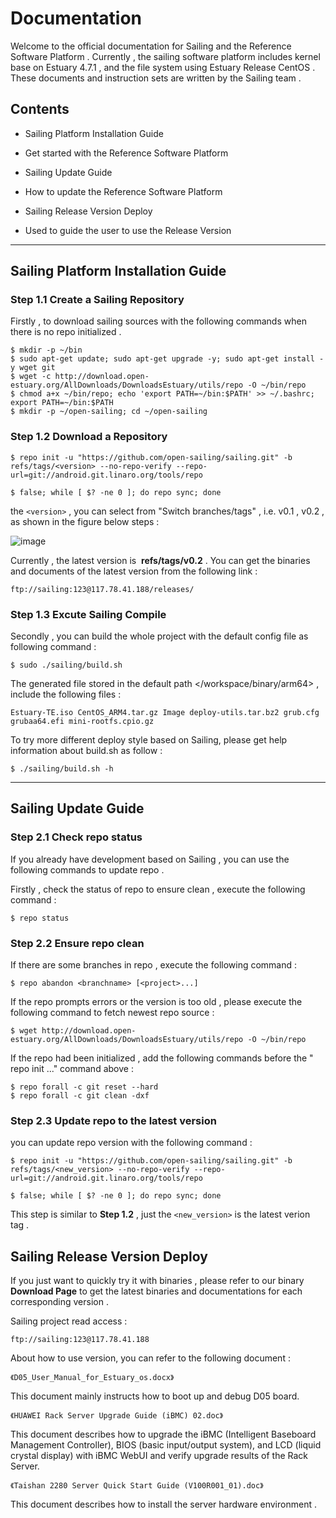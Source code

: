 # Documentation

  Welcome to the official documentation for Sailing and the Reference Software Platform . Currently , the sailing software platform includes kernel base on Estuary 4.7.1 , and the file system using Estuary Release CentOS . These documents and instruction sets are written by the Sailing team .

## Contents

- Sailing Platform Installation Guide

 - Get started with the Reference Software Platform

- Sailing Update Guide

 - How to update the Reference Software Platform

- Sailing Release Version Deploy

 - Used to guide the user to use the Release Version

***

## Sailing Platform Installation Guide

### Step 1.1 Create a Sailing Repository

Firstly , to download sailing sources with the following commands when there is no repo initialized .

    $ mkdir -p ~/bin
    $ sudo apt-get update; sudo apt-get upgrade -y; sudo apt-get install -y wget git 
    $ wget -c http://download.open-estuary.org/AllDownloads/DownloadsEstuary/utils/repo -O ~/bin/repo
    $ chmod a+x ~/bin/repo; echo 'export PATH=~/bin:$PATH' >> ~/.bashrc; export PATH=~/bin:$PATH
    $ mkdir -p ~/open-sailing; cd ~/open-sailing

### Step 1.2 Download a Repository

    $ repo init -u "https://github.com/open-sailing/sailing.git" -b refs/tags/<version> --no-repo-verify --repo-url=git://android.git.linaro.org/tools/repo

    $ false; while [ $? -ne 0 ]; do repo sync; done

the `<version>` , you can select from "Switch branches/tags" , i.e. v0.1 , v0.2 , as shown in the figure below steps :

![image](https://github.com/open-sailing/sailing/blob/master/screenshots/version_select.png)

Currently , the latest version is  **refs/tags/v0.2** .
You can get the binaries and documents of the latest version from the following link :

    ftp://sailing:123@117.78.41.188/releases/
### Step 1.3 Excute Sailing Compile

Secondly , you can build the whole project with the default config file as following command :

    $ sudo ./sailing/build.sh
The generated file stored in the default path </workspace/binary/arm64> , include the following files :

    Estuary-TE.iso CentOS_ARM4.tar.gz Image deploy-utils.tar.bz2 grub.cfg grubaa64.efi mini-rootfs.cpio.gz
To try more different deploy style based on Sailing, please get help information about build.sh as follow :

    $ ./sailing/build.sh -h

***

## Sailing Update Guide

### Step 2.1 Check repo status 

If you already have development based on Sailing , you can use the following commands to update repo .

Firstly , check the status of repo to ensure clean , execute the following command :

    $ repo status

### Step 2.2 Ensure repo clean

If there are some branches in repo , execute the following command :

    $ repo abandon <branchname> [<project>...]
If the repo prompts errors or the version is too old , please execute the following command to fetch newest repo source :

    $ wget http://download.open-estuary.org/AllDownloads/DownloadsEstuary/utils/repo -O ~/bin/repo

If the repo had been initialized , add the following commands before the " repo init ..." command above :

    $ repo forall -c git reset --hard 
    $ repo forall -c git clean -dxf

### Step 2.3 Update repo to the latest version

you can update repo version with the following command :

    $ repo init -u "https://github.com/open-sailing/sailing.git" -b refs/tags/<new_version> --no-repo-verify --repo-url=git://android.git.linaro.org/tools/repo

    $ false; while [ $? -ne 0 ]; do repo sync; done

This step is similar to **Step 1.2** , just the `<new_version>` is the latest verion tag .

## Sailing Release Version Deploy

If you just want to quickly try it with binaries , please refer to our binary **Download Page** to get the latest binaries and documentations for each corresponding version .

Sailing project read access :

    ftp://sailing:123@117.78.41.188

About how to use version, you can refer to the following document :

    《D05_User_Manual_for_Estuary_os.docx》
This document mainly instructs how to boot up and debug D05 board.

    《HUAWEI Rack Server Upgrade Guide (iBMC) 02.doc》
This document describes how to upgrade the iBMC (Intelligent Baseboard Management Controller), BIOS (basic input/output system), and LCD (liquid crystal display) with iBMC WebUI and verify upgrade results of the Rack Server.

    《Taishan 2280 Server Quick Start Guide (V100R001_01).doc》
This document describes how to install the server hardware environment .
